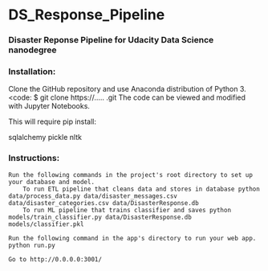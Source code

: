 # DS_Response_Pipeline
### Disaster Reponse Pipeline for Udacity Data Science nanodegree

### Installation: 


Clone the GitHub repository and use Anaconda distribution of Python 3.
<code:
$ git clone https://..... .git
The code can be viewed and modified with Jupyter Notebooks.

This will require pip install:

sqlalchemy
pickle
nltk


### Instructions:

    Run the following commands in the project's root directory to set up your database and model.
        To run ETL pipeline that cleans data and stores in database python data/process_data.py data/disaster_messages.csv data/disaster_categories.csv data/DisasterResponse.db
        To run ML pipeline that trains classifier and saves python models/train_classifier.py data/DisasterResponse.db models/classifier.pkl

    Run the following command in the app's directory to run your web app. python run.py

    Go to http://0.0.0.0:3001/

